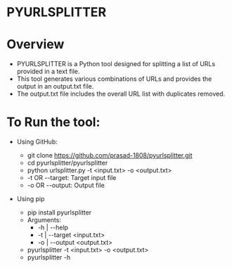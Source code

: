 # PYURLSPLITTER

# Overview
- PYURLSPLITTER is a Python tool designed for splitting a list of URLs provided in a text file.
- This tool generates various combinations of URLs and provides the output in an output.txt file.
- The output.txt file includes the overall URL list with duplicates removed.

# To Run the tool:
- Using GitHub:
  - git clone <https://github.com/prasad-1808/pyurlsplitter.git>
  - cd pyurlsplitter/pyurlsplitter
  - python urlsplitter.py -t <input.txt> -o <output.txt>
  - -t OR --target: Target input file
  - -o OR --output: Output file
 
- Using pip
    - pip install pyurlsplitter
    - Arguments:
        - -h | --help 
        - -t | --target <input.txt>
        - -o | --output <output.txt>
     - pyurlsplitter -t <input.txt> -o <output.txt>
     - pyurlsplitter -h
